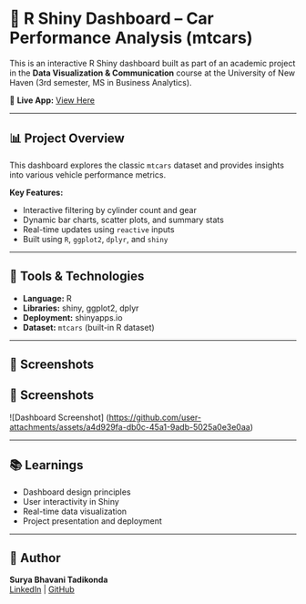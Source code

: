 # 🚗 R Shiny Dashboard – Car Performance Analysis (mtcars)

This is an interactive R Shiny dashboard built as part of an academic project in the **Data Visualization & Communication** course at the University of New Haven (3rd semester, MS in Business Analytics).

🔗 **Live App:** [View Here](https://suryabhavani.shinyapps.io/Finalshinyapplication)

---

## 📊 Project Overview

This dashboard explores the classic `mtcars` dataset and provides insights into various vehicle performance metrics.

**Key Features:**
- Interactive filtering by cylinder count and gear
- Dynamic bar charts, scatter plots, and summary stats
- Real-time updates using `reactive` inputs
- Built using `R`, `ggplot2`, `dplyr`, and `shiny`

---

## 🧰 Tools & Technologies
- **Language:** R
- **Libraries:** shiny, ggplot2, dplyr
- **Deployment:** shinyapps.io
- **Dataset:** `mtcars` (built-in R dataset)

---

## 📸 Screenshots
## 📸 Screenshots
![Dashboard Screenshot] (https://github.com/user-attachments/assets/a4d929fa-db0c-45a1-9adb-5025a0e3e0aa)


---

## 📚 Learnings
- Dashboard design principles
- User interactivity in Shiny
- Real-time data visualization
- Project presentation and deployment

---

## 💼 Author

**Surya Bhavani Tadikonda**  
[LinkedIn](https://linkedin.com/in/suryabhavani) | [GitHub](https://github.com/Suryabhavani12)
